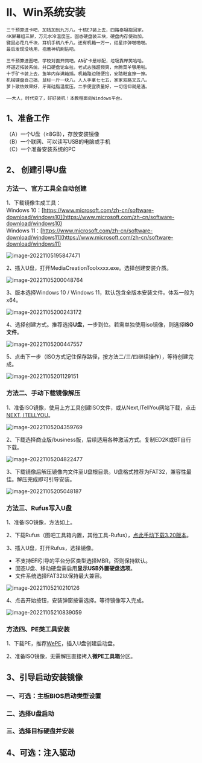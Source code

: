 # Ⅱ、Win系统安装
```
三千预算进卡吧，加钱加到九万八。十核E7装上去，四路泰坦抱回家。  
4K屏幕组三屏，万元水冷温度压。固态硬盘装三块，硬盘内存使劲加。  
键鼠必花几千块，耳机手柄八千八。还有机箱一万一，红星炸弹啪啪啪。  
最后发现没啥用，抱着神机刷贴吧。   

三千预算进图吧，学校对面开网吧。AN矿卡是标配，垃圾靠岸笑哈哈。  
坏道迈拓装系统，并口硬盘论车拉。老式志强超频爽，奔腾菜羊够用啦。  
十手矿卡装上去，鱼竿内存满箱插。机箱路边随便捡，安踏鞋盒擦一擦。  
机械键盘自己搞，鼠标一斤一块八。人人手拿七七五，家家双路叉五八。  
萝卜散热效果好，牙膏硅脂温度压。二手便宜质量好，一切信仰就是渣。  

——大人，时代变了，好好装机！本教程面向Windows平台。  
```

## 1、准备工作
（A）一个U盘（≥8GB），存放安装镜像  
（B）一个联网、可以读写USB的电脑或手机  
（C）一个准备安装系统的PC 

## 2、 创建引导U盘
### 方法一、官方工具全自动创建

1、下载镜像生成工具：  
Windows 10：[https://www.microsoft.com/zh-cn/software-download/windows10](https://www.microsoft.com/zh-cn/software-download/windows10)  
Windows 11：[https://www.microsoft.com/zh-cn/software-download/windows11](https://www.microsoft.com/zh-cn/software-download/windows11)

![image-20221105195847471](imgs/image-20221105195847471.png)

2、插入U盘，打开MediaCreationToolxxxx.exe。选择创建安装介质。

![image-20221105200048764](imgs/image-20221105200048764.png)

3、版本选择Windows 10 / Windows 11，默认包含全版本安装文件。体系一般为x64。

![image-20221105200243172](imgs/image-20221105200243172.png)

4、选择创建方式。推荐选择**U盘**，一步到位。若需单独使用iso镜像，则选择**ISO文件**。

![image-20221105200447557](imgs/image-20221105200447557.png)

5、点击下一步（ISO方式记住保存路径，按方法二/三/四继续操作），等待创建完成。

![image-20221105201129151](imgs/image-20221105201129151.png)

### 方法二、手动下载镜像解压

1、准备ISO镜像，使用上方工具创建ISO文件，或从Next,ITellYou网站下载，点击[NEXT, ITELLYOU](https://next.itellyou.cn/)。

![image-20221105204359769](imgs/image-20221105204359769.png)

2、下载选择商业版/business版，后续适用各种激活方式。复制ED2K或BT自行下载。

![image-20221105204822477](imgs/image-20221105204822477.png)

3、下载镜像后解压镜像内文件至U盘根目录。U盘格式推荐为FAT32，兼容性最佳。解压完成即可引导安装。

![image-20221105205048187](imgs/image-20221105205048187.png)

### 方法三、Rufus写入U盘

1、准备ISO镜像，方法如上。

2、下载Rufus（图吧工具箱内置，其他工具-Rufus），[点此手动下载3.20版本](https://github.com/pbatard/rufus/releases/download/v3.20/rufus-3.20.exe)。

3、插入U盘，打开Rufus，选择镜像。  
* 不支持EFI引导的平台分区类型选择MBR，否则保持默认。  
* 固态U盘、移动硬盘需启用**显示USB外置硬盘选项**。  
* 文件系统选择FAT32以保持最大兼容。   

![image-20221105210210126](imgs/image-20221105210210126.png)

4、点击开始按钮，安装弹窗按需选择。等待镜像写入完成。

![image-20221105210839059](imgs/image-20221105210839059.png)

### 方法四、PE类工具安装

1、下载PE，推荐[WePE](https://mirrors.sdu.edu.cn/software/Windows/WePE/WePE64_V2.2.exe)，插入U盘创建启动盘。

2、准备ISO镜像，无需解压直接拷入**微PE工具箱**分区。

## 3、引导启动安装镜像
### 一、可选：主板BIOS启动类型设置



### 二、选择U盘启动



### 三、选择目标硬盘并安装




## 4、可选：注入驱动



